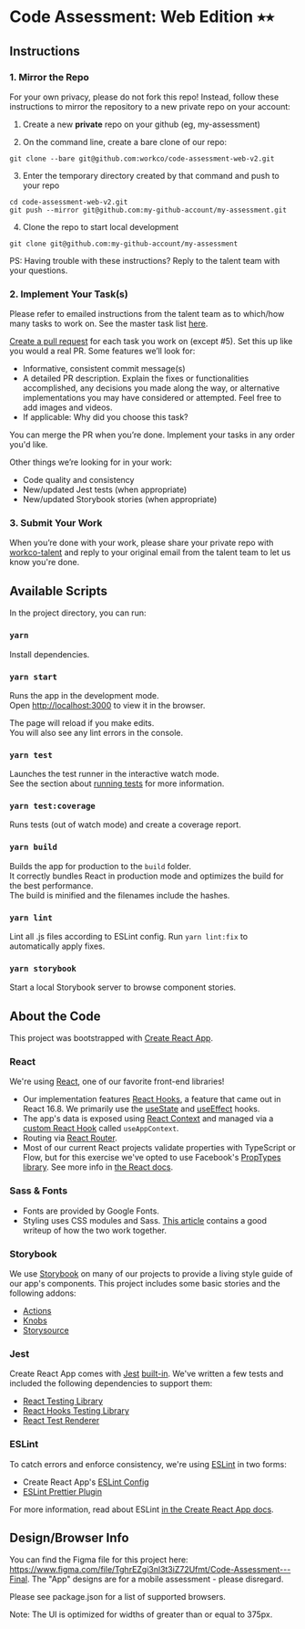 # Code Assessment: Web Edition ⭑⭑

## Instructions

### 1. Mirror the Repo

For your own privacy, please do not fork this repo! Instead, follow these instructions to mirror the repository to a new private repo on your account:

1. Create a new **private** repo on your github (eg, my-assessment)

2. On the command line, create a bare clone of our repo:

```
git clone --bare git@github.com:workco/code-assessment-web-v2.git
```

3. Enter the temporary directory created by that command and push to your repo

```
cd code-assessment-web-v2.git
git push --mirror git@github.com:my-github-account/my-assessment.git
```

4. Clone the repo to start local development

```
git clone git@github.com:my-github-account/my-assessment
```

PS: Having trouble with these instructions? Reply to the talent team with your questions.

### 2. Implement Your Task(s)

Please refer to emailed instructions from the talent team as to which/how many tasks to work on. See the master task list [here](/tasks/tasks.md).

[Create a pull request](https://help.github.com/en/desktop/contributing-to-projects/creating-a-pull-request) for each task you work on (except #5). Set this up like you would a real PR. Some features we’ll look for:

- Informative, consistent commit message(s)
- A detailed PR description. Explain the fixes or functionalities accomplished, any decisions you made along the way, or alternative implementations you may have considered or attempted. Feel free to add images and videos.
- If applicable: Why did you choose this task?

You can merge the PR when you’re done. Implement your tasks in any order you'd like.

Other things we’re looking for in your work:

- Code quality and consistency
- New/updated Jest tests (when appropriate)
- New/updated Storybook stories (when appropriate)

### 3. Submit Your Work

When you’re done with your work, please share your private repo with [workco-talent](https://github.com/workco-talent) and reply to your original email from the talent team to let us know you're done.

## Available Scripts

In the project directory, you can run:

### `yarn`

Install dependencies.

### `yarn start`

Runs the app in the development mode.<br />
Open [http://localhost:3000](http://localhost:3000) to view it in the browser.

The page will reload if you make edits.<br />
You will also see any lint errors in the console.

### `yarn test`

Launches the test runner in the interactive watch mode.<br />
See the section about [running tests](https://facebook.github.io/create-react-app/docs/running-tests) for more information.

### `yarn test:coverage`

Runs tests (out of watch mode) and create a coverage report.

### `yarn build`

Builds the app for production to the `build` folder.<br />
It correctly bundles React in production mode and optimizes the build for the best performance.<br />
The build is minified and the filenames include the hashes.

### `yarn lint`

Lint all .js files according to ESLint config. Run `yarn lint:fix` to automatically apply fixes.

### `yarn storybook`

Start a local Storybook server to browse component stories.

## About the Code

This project was bootstrapped with [Create React App](https://github.com/facebook/create-react-app).

### React

We're using [React](https://reactjs.org/), one of our favorite front-end libraries!

- Our implementation features [React Hooks](https://reactjs.org/docs/hooks-intro.html), a feature that came out in React 16.8. We primarily use the [useState](https://reactjs.org/docs/hooks-state.html) and [useEffect](https://reactjs.org/docs/hooks-effect.html) hooks.
- The app's data is exposed using [React Context](https://reactjs.org/docs/context.html) and managed via a [custom React Hook](https://reactjs.org/docs/hooks-custom.html) called `useAppContext`.
- Routing via [React Router](https://reacttraining.com/react-router/web/guides/quick-start).
- Most of our current React projects validate properties with TypeScript or Flow, but for this exercise we've opted to use Facebook's [PropTypes library](https://github.com/facebook/prop-types). See more info in [the React docs](https://reactjs.org/docs/typechecking-with-proptypes.html).

### Sass & Fonts

- Fonts are provided by Google Fonts.
- Styling uses CSS modules and Sass. [This article](https://blog.bitsrc.io/how-to-use-sass-and-css-modules-with-create-react-app-83fa8b805e5e) contains a good writeup of how the two work together.

### Storybook

We use [Storybook](https://storybook.js.org/) on many of our projects to provide a living style guide of our app's components. This project includes some basic stories and the following addons:

- [Actions](https://github.com/storybookjs/storybook/tree/HEAD/addons/actions)
- [Knobs](https://github.com/storybookjs/storybook/tree/HEAD/addons/knobs)
- [Storysource](https://github.com/storybookjs/storybook/tree/HEAD/addons/storysource)

### Jest

Create React App comes with [Jest](https://jestjs.io/) [built-in](https://create-react-app.dev/docs/running-tests/). We've written a few tests and included the following dependencies to support them:

- [React Testing Library](https://testing-library.com/docs/react-testing-library/intro)
- [React Hooks Testing Library](https://react-hooks-testing-library.com/)
- [React Test Renderer](https://reactjs.org/docs/test-renderer.html)

### ESLint

To catch errors and enforce consistency, we're using [ESLint](https://eslint.org/) in two forms:

- Create React App's [ESLint Config](https://github.com/facebook/create-react-app/tree/master/packages/eslint-config-react-app)
- [ESLint Prettier Plugin](https://github.com/prettier/eslint-plugin-prettier)

For more information, read about ESLint [in the Create React App docs](https://create-react-app.dev/docs/setting-up-your-editor#displaying-lint-output-in-the-editor).

## Design/Browser Info

You can find the Figma file for this project here: https://www.figma.com/file/TghrEZgi3nl3t3iZ72Ufmt/Code-Assessment---Final. The "App" designs are for a mobile assessment - please disregard.

Please see package.json for a list of supported browsers.

Note: The UI is optimized for widths of greater than or equal to 375px.